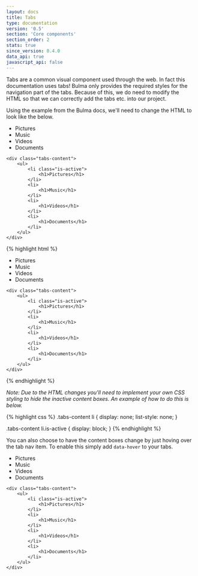 ```yaml
---
layout: docs
title: Tabs
type: documentation
version: '0.5'
section: 'Core components'
section_order: 2
stats: true
since_version: 0.4.0
data_api: true
javascript_api: false
---
```


<style>
    .tabs-content li {
        display: none;
        list-style: none;
    }

    .tabs-content li.is-active {
        display: block;
    }
</style>

Tabs are a common visual component used through the web. In fact this documentation uses tabs! Bulma only provides the required styles for the navigation part of the tabs. Because of this, we do need to modify the HTML so that we can correctly add the tabs etc. into our project.

Using the example from the Bulma docs, we'll need to change the HTML to look like the below.

<div class="tabs-wrapper">
    <div class="tabs">
        <ul>
            <li class="is-active">
                <a>Pictures</a>
            </li>
            <li>
                <a>Music</a>
            </li>
            <li>
                <a>Videos</a>
            </li>
            <li>
                <a>Documents</a>
            </li>
        </ul>
    </div>

    <div class="tabs-content">
        <ul>
            <li class="is-active">
                <h1>Pictures</h1>
            </li>
            <li>
                <h1>Music</h1>
            </li>
            <li>
                <h1>Videos</h1>
            </li>
            <li>
                <h1>Documents</h1>
            </li>
        </ul>
    </div>
</div>

{% highlight html %}
<div class="tabs-wrapper">
    <div class="tabs">
        <ul>
            <li class="is-active">
                <a>Pictures</a>
            </li>
            <li>
                <a>Music</a>
            </li>
            <li>
                <a>Videos</a>
            </li>
            <li>
                <a>Documents</a>
            </li>
        </ul>
    </div>

    <div class="tabs-content">
        <ul>
            <li class="is-active">
                <h1>Pictures</h1>
            </li>
            <li>
                <h1>Music</h1>
            </li>
            <li>
                <h1>Videos</h1>
            </li>
            <li>
                <h1>Documents</h1>
            </li>
        </ul>
    </div>
</div>
{% endhighlight %}

*Note: Due to the HTML changes you'll need to implement your own CSS styling to hide the inactive content boxes. An example of how to do this is below.*

{% highlight css %}
.tabs-content li {
    display: none;
    list-style: none;
}

.tabs-content li.is-active {
    display: block;
}
{% endhighlight %}

You can also choose to have the content boxes change by just hoving over the tab nav item. To enable this simply add `data-hover` to your tabs.

<div class="tabs-wrapper" data-hover>
    <div class="tabs">
        <ul>
            <li class="is-active">
                <a>Pictures</a>
            </li>
            <li>
                <a>Music</a>
            </li>
            <li>
                <a>Videos</a>
            </li>
            <li>
                <a>Documents</a>
            </li>
        </ul>
    </div>

    <div class="tabs-content">
        <ul>
            <li class="is-active">
                <h1>Pictures</h1>
            </li>
            <li>
                <h1>Music</h1>
            </li>
            <li>
                <h1>Videos</h1>
            </li>
            <li>
                <h1>Documents</h1>
            </li>
        </ul>
    </div>
</div>